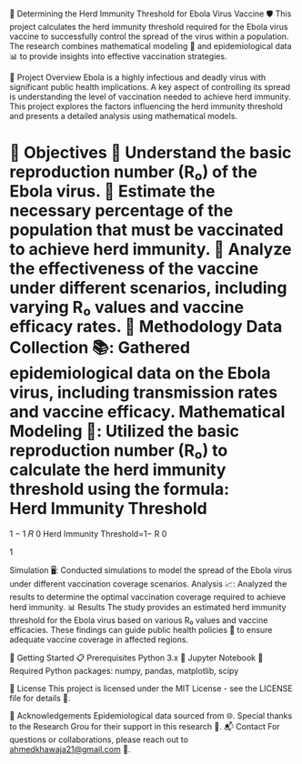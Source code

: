 🦠 Determining the Herd Immunity Threshold for Ebola Virus Vaccine 🛡️
This project calculates the herd immunity threshold required for the Ebola virus vaccine to successfully control the spread of the virus within a population. The research combines mathematical modeling 🧮 and epidemiological data 📊 to provide insights into effective vaccination strategies.

🌟 Project Overview
Ebola is a highly infectious and deadly virus with significant public health implications. A key aspect of controlling its spread is understanding the level of vaccination needed to achieve herd immunity. This project explores the factors influencing the herd immunity threshold and presents a detailed analysis using mathematical models.

🎯 Objectives
🧬 Understand the basic reproduction number (R₀) of the Ebola virus.
🧮 Estimate the necessary percentage of the population that must be vaccinated to achieve herd immunity.
🧪 Analyze the effectiveness of the vaccine under different scenarios, including varying R₀ values and vaccine efficacy rates.
📝 Methodology
Data Collection 📚: Gathered epidemiological data on the Ebola virus, including transmission rates and vaccine efficacy.
Mathematical Modeling 🧮: Utilized the basic reproduction number (R₀) to calculate the herd immunity threshold using the formula:
Herd Immunity Threshold
=
1
−
1
𝑅
0
Herd Immunity Threshold=1− 
R 
0
​
 
1
​
 
Simulation 🖥️: Conducted simulations to model the spread of the Ebola virus under different vaccination coverage scenarios.
Analysis 📈: Analyzed the results to determine the optimal vaccination coverage required to achieve herd immunity.
📊 Results
The study provides an estimated herd immunity threshold for the Ebola virus based on various R₀ values and vaccine efficacies. These findings can guide public health policies 🏥 to ensure adequate vaccine coverage in affected regions.

🚀 Getting Started
📋 Prerequisites
Python 3.x 🐍
Jupyter Notebook 📓
Required Python packages: numpy, pandas, matplotlib, scipy

📜 License
This project is licensed under the MIT License - see the LICENSE file for details 📄.

🙏 Acknowledgements
Epidemiological data sourced from 🌐.
Special thanks to the Research Grou for their support in this research 🤝.
📬 Contact
For questions or collaborations, please reach out to ahmedkhawaja21@gmail.com 📧.

